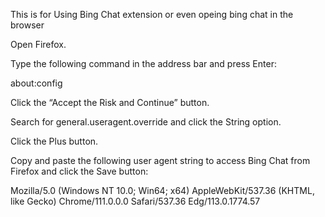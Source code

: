 This is for Using Bing Chat extension or even opeing bing chat in the browser 

Open Firefox.

Type the following command in the address bar and press Enter:

about:config

Click the “Accept the Risk and Continue” button.

Search for general.useragent.override and click the String option.

Click the Plus button.

Copy and paste the following user agent string to access Bing Chat from Firefox and click the Save button:

Mozilla/5.0 (Windows NT 10.0; Win64; x64) AppleWebKit/537.36 (KHTML, like Gecko) Chrome/111.0.0.0 Safari/537.36 Edg/113.0.1774.57
